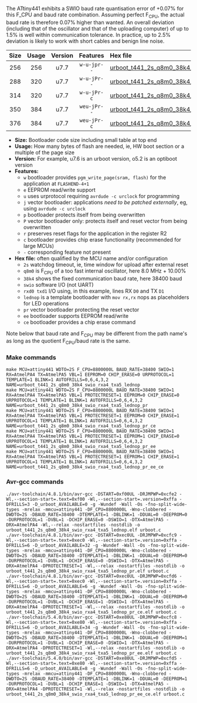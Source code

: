 The ATtiny441 exhibits a SWIO baud rate quantisation error of +0.07% for this F_CPU and baud rate combination. Assuming perfect F<sub>CPU</sub>, the actual baud rate is therefore 0.07% higher than wanted. An overall deviation (including that of the oscillator and that of the uploading computer) of up to 1.5% is well within communication tolerance. In practice, up to 2.5% deviation is likely to work with short cables and benign line noise.

|Size|Usage|Version|Features|Hex file|
|:-:|:-:|:-:|:-:|:--|
|256|256|u7.7|`w-u-jpr--`|[urboot_t441_2s_q8m0_38k4_swio_rxa4_txa5_lednop.hex](https://raw.githubusercontent.com/stefanrueger/urboot.hex/main/mcus/attiny441/watchdog_2_s/internal_oscillator_q%2B10.00%25/%2B8m000000_hz/%2B%2B38k4_baud/uart1_rxa4_txa5/lednop/urboot_t441_2s_q8m0_38k4_swio_rxa4_txa5_lednop.hex)|
|288|320|u7.7|`w-u-jPr--`|[urboot_t441_2s_q8m0_38k4_swio_rxa4_txa5_lednop_pr.hex](https://raw.githubusercontent.com/stefanrueger/urboot.hex/main/mcus/attiny441/watchdog_2_s/internal_oscillator_q%2B10.00%25/%2B8m000000_hz/%2B%2B38k4_baud/uart1_rxa4_txa5/lednop/urboot_t441_2s_q8m0_38k4_swio_rxa4_txa5_lednop_pr.hex)|
|314|320|u7.7|`w-u-jPr-c`|[urboot_t441_2s_q8m0_38k4_swio_rxa4_txa5_lednop_pr_ce.hex](https://raw.githubusercontent.com/stefanrueger/urboot.hex/main/mcus/attiny441/watchdog_2_s/internal_oscillator_q%2B10.00%25/%2B8m000000_hz/%2B%2B38k4_baud/uart1_rxa4_txa5/lednop/urboot_t441_2s_q8m0_38k4_swio_rxa4_txa5_lednop_pr_ce.hex)|
|350|384|u7.7|`weu-jPr--`|[urboot_t441_2s_q8m0_38k4_swio_rxa4_txa5_lednop_pr_ee.hex](https://raw.githubusercontent.com/stefanrueger/urboot.hex/main/mcus/attiny441/watchdog_2_s/internal_oscillator_q%2B10.00%25/%2B8m000000_hz/%2B%2B38k4_baud/uart1_rxa4_txa5/lednop/urboot_t441_2s_q8m0_38k4_swio_rxa4_txa5_lednop_pr_ee.hex)|
|376|384|u7.7|`weu-jPr-c`|[urboot_t441_2s_q8m0_38k4_swio_rxa4_txa5_lednop_pr_ee_ce.hex](https://raw.githubusercontent.com/stefanrueger/urboot.hex/main/mcus/attiny441/watchdog_2_s/internal_oscillator_q%2B10.00%25/%2B8m000000_hz/%2B%2B38k4_baud/uart1_rxa4_txa5/lednop/urboot_t441_2s_q8m0_38k4_swio_rxa4_txa5_lednop_pr_ee_ce.hex)|

- **Size:** Bootloader code size including small table at top end
- **Usage:** How many bytes of flash are needed, ie, HW boot section or a multiple of the page size
- **Version:** For example, u7.6 is an urboot version, o5.2 is an optiboot version
- **Features:**
  + `w` bootloader provides `pgm_write_page(sram, flash)` for the application at `FLASHEND-4+1`
  + `e` EEPROM read/write support
  + `u` uses urprotocol requiring `avrdude -c urclock` for programming
  + `j` vector bootloader: applications *need to be patched externally*, eg, using `avrdude -c urclock`
  + `p` bootloader protects itself from being overwritten
  + `P` vector bootloader only: protects itself and reset vector from being overwritten
  + `r` preserves reset flags for the application in the register R2
  + `c` bootloader provides chip erase functionality (recommended for large MCUs)
  + `-` corresponding feature not present
- **Hex file:** often qualified by the MCU name and/or configuration
  + `2s` watchdog timeout, ie, time window for upload after external reset
  + `q8m0` is F<sub>CPU</sub> of a too fast internal oscillator, here 8.0 MHz + 10.00%
  + `38k4` shows the fixed communication baud rate, here 38400 baud
  + `swio` software I/O (not UART)
  + `rxd0 txd1` I/O using, in this example, lines RX `D0` and TX `D1`
  + `lednop` is a template bootloader with `mov rx,rx` nops as placeholders for LED operations
  + `pr` vector bootloader protecting the reset vector
  + `ee` bootloader supports EEPROM read/write
  + `ce` bootloader provides a chip erase command


Note below that baud rate and F<sub>CPU</sub> may be different from the path name's as long as the quotient F<sub>CPU</sub>/baud rate is the same.

### Make commands
```
make MCU=attiny441 WDTO=2S F_CPU=8800000L BAUD_RATE=38400 SWIO=1 RX=AtmelPA4 TX=AtmelPA5 VBL=1 EEPROM=0 CHIP_ERASE=0 URPROTOCOL=1 TEMPLATE=1 BLINK=1 AUTOFRILLS=0,6,4,3,2 NAME=urboot_t441_2s_q8m0_38k4_swio_rxa4_txa5_lednop
make MCU=attiny441 WDTO=2S F_CPU=8800000L BAUD_RATE=38400 SWIO=1 RX=AtmelPA4 TX=AtmelPA5 VBL=1 PROTECTRESET=1 EEPROM=0 CHIP_ERASE=0 URPROTOCOL=1 TEMPLATE=1 BLINK=1 AUTOFRILLS=0,6,4,3,2 NAME=urboot_t441_2s_q8m0_38k4_swio_rxa4_txa5_lednop_pr
make MCU=attiny441 WDTO=2S F_CPU=8800000L BAUD_RATE=38400 SWIO=1 RX=AtmelPA4 TX=AtmelPA5 VBL=1 PROTECTRESET=1 EEPROM=0 CHIP_ERASE=1 URPROTOCOL=1 TEMPLATE=1 BLINK=1 AUTOFRILLS=0,6,4,3,2 NAME=urboot_t441_2s_q8m0_38k4_swio_rxa4_txa5_lednop_pr_ce
make MCU=attiny441 WDTO=2S F_CPU=8800000L BAUD_RATE=38400 SWIO=1 RX=AtmelPA4 TX=AtmelPA5 VBL=1 PROTECTRESET=1 EEPROM=1 CHIP_ERASE=0 URPROTOCOL=1 TEMPLATE=1 BLINK=1 AUTOFRILLS=0,6,4,3,2 NAME=urboot_t441_2s_q8m0_38k4_swio_rxa4_txa5_lednop_pr_ee
make MCU=attiny441 WDTO=2S F_CPU=8800000L BAUD_RATE=38400 SWIO=1 RX=AtmelPA4 TX=AtmelPA5 VBL=1 PROTECTRESET=1 EEPROM=1 CHIP_ERASE=1 URPROTOCOL=1 TEMPLATE=1 BLINK=1 AUTOFRILLS=0,6,4,3,2 NAME=urboot_t441_2s_q8m0_38k4_swio_rxa4_txa5_lednop_pr_ee_ce
```

### Avr-gcc commands
```
./avr-toolchain/4.8.1/bin/avr-gcc -DSTART=0xf00UL -DRJMPWP=0xcfe2 -Wl,--section-start=.text=0xf00 -Wl,--section-start=.version=0xffa -DFRILLS=3 -D_urboot_AVAILABLE=0 -g -Wundef -Wall -Os -fno-split-wide-types -mrelax -mmcu=attiny441 -DF_CPU=8800000L -Wno-clobbered -DWDTO=2S -DBAUD_RATE=38400 -DTEMPLATE=1 -DBLINK=1 -DDUAL=0 -DEEPROM=0 -DURPROTOCOL=1 -DVBL=1 -DCHIP_ERASE=0 -DSWIO=1 -DTX=AtmelPA5 -DRX=AtmelPA4 -Wl,--relax -nostartfiles -nostdlib -o urboot_t441_2s_q8m0_38k4_swio_rxa4_txa5_lednop.elf urboot.c
./avr-toolchain/4.8.1/bin/avr-gcc -DSTART=0xec0UL -DRJMPWP=0xcfc9 -Wl,--section-start=.text=0xec0 -Wl,--section-start=.version=0xffa -DFRILLS=6 -D_urboot_AVAILABLE=32 -g -Wundef -Wall -Os -fno-split-wide-types -mrelax -mmcu=attiny441 -DF_CPU=8800000L -Wno-clobbered -DWDTO=2S -DBAUD_RATE=38400 -DTEMPLATE=1 -DBLINK=1 -DDUAL=0 -DEEPROM=0 -DURPROTOCOL=1 -DVBL=1 -DCHIP_ERASE=0 -DSWIO=1 -DTX=AtmelPA5 -DRX=AtmelPA4 -DPROTECTRESET=1 -Wl,--relax -nostartfiles -nostdlib -o urboot_t441_2s_q8m0_38k4_swio_rxa4_txa5_lednop_pr.elf urboot.c
./avr-toolchain/4.8.1/bin/avr-gcc -DSTART=0xec0UL -DRJMPWP=0xcfd6 -Wl,--section-start=.text=0xec0 -Wl,--section-start=.version=0xffa -DFRILLS=6 -D_urboot_AVAILABLE=6 -g -Wundef -Wall -Os -fno-split-wide-types -mrelax -mmcu=attiny441 -DF_CPU=8800000L -Wno-clobbered -DWDTO=2S -DBAUD_RATE=38400 -DTEMPLATE=1 -DBLINK=1 -DDUAL=0 -DEEPROM=0 -DURPROTOCOL=1 -DVBL=1 -DCHIP_ERASE=1 -DSWIO=1 -DTX=AtmelPA5 -DRX=AtmelPA4 -DPROTECTRESET=1 -Wl,--relax -nostartfiles -nostdlib -o urboot_t441_2s_q8m0_38k4_swio_rxa4_txa5_lednop_pr_ce.elf urboot.c
./avr-toolchain/5.4.0/bin/avr-gcc -DSTART=0xe80UL -DRJMPWP=0xcfc8 -Wl,--section-start=.text=0xe80 -Wl,--section-start=.version=0xffa -DFRILLS=6 -D_urboot_AVAILABLE=34 -g -Wundef -Wall -Os -fno-split-wide-types -mrelax -mmcu=attiny441 -DF_CPU=8800000L -Wno-clobbered -DWDTO=2S -DBAUD_RATE=38400 -DTEMPLATE=1 -DBLINK=1 -DDUAL=0 -DEEPROM=1 -DURPROTOCOL=1 -DVBL=1 -DCHIP_ERASE=0 -DSWIO=1 -DTX=AtmelPA5 -DRX=AtmelPA4 -DPROTECTRESET=1 -Wl,--relax -nostartfiles -nostdlib -o urboot_t441_2s_q8m0_38k4_swio_rxa4_txa5_lednop_pr_ee.elf urboot.c
./avr-toolchain/5.4.0/bin/avr-gcc -DSTART=0xe80UL -DRJMPWP=0xcfd5 -Wl,--section-start=.text=0xe80 -Wl,--section-start=.version=0xffa -DFRILLS=6 -D_urboot_AVAILABLE=8 -g -Wundef -Wall -Os -fno-split-wide-types -mrelax -mmcu=attiny441 -DF_CPU=8800000L -Wno-clobbered -DWDTO=2S -DBAUD_RATE=38400 -DTEMPLATE=1 -DBLINK=1 -DDUAL=0 -DEEPROM=1 -DURPROTOCOL=1 -DVBL=1 -DCHIP_ERASE=1 -DSWIO=1 -DTX=AtmelPA5 -DRX=AtmelPA4 -DPROTECTRESET=1 -Wl,--relax -nostartfiles -nostdlib -o urboot_t441_2s_q8m0_38k4_swio_rxa4_txa5_lednop_pr_ee_ce.elf urboot.c
```

